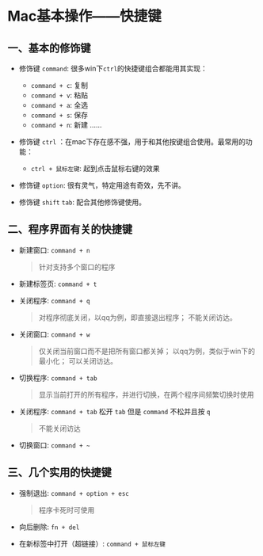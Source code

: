 # Mac基本操作——快捷键

## 一、基本的修饰键

- 修饰键 `command`: 很多win下`ctrl`的快捷键组合都能用其实现：
    - `command + c`: 复制
    - `command + v`: 粘贴
    - `command + a`: 全选
    - `command + s`: 保存
    - `command + n`: 新建
    ……


- 修饰键 `ctrl` ：在mac下存在感不强，用于和其他按键组合使用。最常用的功能：
    - `ctrl + 鼠标左键`: 起到点击鼠标右键的效果


- 修饰键 `option`: 很有灵气，特定用途有奇效，先不讲。


- 修饰键 `shift` `tab`: 配合其他修饰键使用。

## 二、程序界面有关的快捷键

- 新建窗口: `command + n`  

    > 针对支持多个窗口的程序

- 新建标签页: `command + t`

- 关闭程序: `command + q`

    > 对程序彻底关闭，以qq为例，即直接退出程序；
    不能关闭访达。


- 关闭窗口: `command + w`

    > 仅关闭当前窗口而不是把所有窗口都关掉；
    以qq为例，类似于win下的最小化；
    可以关闭访达。

- 切换程序: `command + tab`

    > 显示当前打开的所有程序，并进行切换，在两个程序间频繁切换时使用

- 关闭程序: `command + tab` 松开 `tab` 但是 `command` 不松并且按 `q`

    > 不能关闭访达

- 切换窗口: `command + ~`

## 三、几个实用的快捷键

- 强制退出: `command + option + esc`
  
    > 程序卡死时可使用

- 向后删除: `fn + del`

- 在新标签中打开（超链接）: `command + 鼠标左键`
